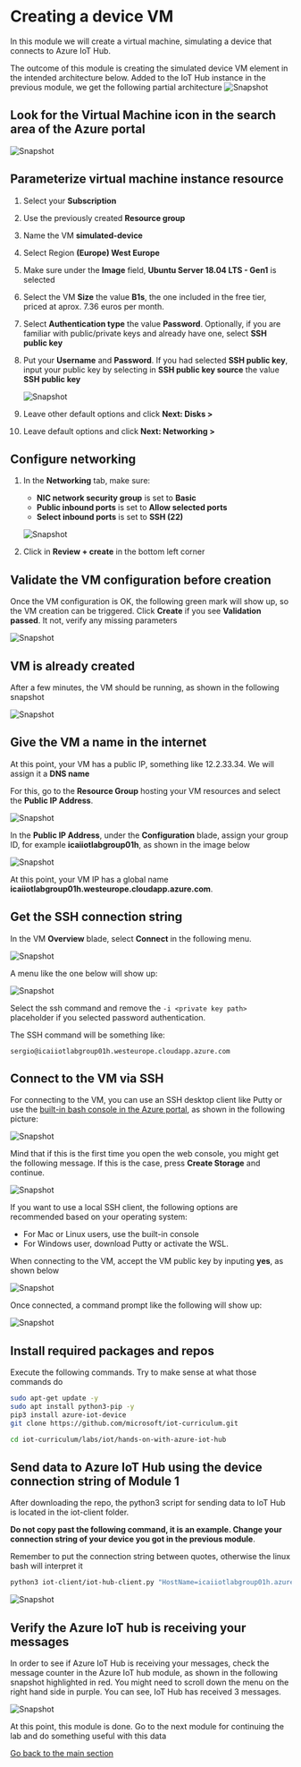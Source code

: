 # Creating a device VM

In this module we will create a virtual machine, simulating a device that connects to Azure IoT Hub.

The outcome of this module is creating the simulated device VM element in the intended architecture below. Added to the IoT Hub instance in the previous module, we get the following partial architecture
![Snapshot](../images/Lab-2.png "Azure VM")

## Look for the Virtual Machine icon in the search area of the Azure portal

![Snapshot](../images/simulated-0.PNG "Azure VM")

## Parameterize virtual machine instance resource

1. Select your **Subscription**
1. Use the previously created **Resource group**
1. Name the VM **simulated-device**
1. Select Region **(Europe) West Europe**
1. Make sure under the **Image** field, **Ubuntu Server 18.04 LTS - Gen1** is selected
1. Select the VM **Size** the value **B1s**, the one included in the free tier, priced at aprox. 7.36 euros per month.
1. Select **Authentication type** the value **Password**. Optionally, if you are familiar with public/private keys and already have one, select **SSH public key**
1. Put your **Username** and **Password**. If you had selected **SSH public key**, input your public key by selecting in **SSH public key source** the value **SSH public key**

    ![Snapshot](../images/simulated-1.PNG "Azure VM")

1. Leave other default options and click **Next: Disks >**
1. Leave default options and click **Next: Networking >**

## Configure networking

1. In the **Networking** tab, make sure:
    * **NIC network security group** is set to **Basic**
    * **Public inbound ports** is set to **Allow selected ports**
    * **Select inbound ports** is set to **SSH (22)**

    ![Snapshot](../images/simulated-3.PNG "Azure VM")

1. Click in **Review + create** in the bottom left corner

## Validate the VM configuration before creation

Once the VM configuration is OK, the following green mark will show up, so the VM creation can be triggered.
Click **Create** if you see **Validation passed**. It not, verify any missing parameters

![Snapshot](../images/simulated-4.PNG "Azure VM")

## VM is already created

After a few minutes, the VM should be running, as shown in the following snapshot

![Snapshot](../images/simulated-5.PNG "Azure VM")

## Give the VM a name in the internet

At this point, your VM has a public IP, something like 12.2.33.34. We will assign it a **DNS name**

For this, go to the **Resource Group** hosting your VM resources and select the **Public IP Address**.

![Snapshot](../images/simulated-11.PNG "Azure VM")

In the **Public IP Address**, under the **Configuration** blade, assign your group ID, for example **icaiiotlabgroup01h**, as shown in the image below

![Snapshot](../images/simulated-12.PNG "Azure VM")

At this point, your VM IP has a global name **icaiiotlabgroup01h.westeurope.cloudapp.azure.com**.

## Get the SSH connection string

In the VM **Overview** blade, select **Connect** in the following menu.

![Snapshot](../images/simulated-6.png "Azure VM")

A menu like the one below will show up:

![Snapshot](../images/simulated-16.PNG "Azure VM")

Select the ssh command and remove the `-i <private key path>` placeholder if you selected password authentication.

The SSH command will be something like:

```ssh
sergio@icaiiotlabgroup01h.westeurope.cloudapp.azure.com
```

## Connect to the VM via SSH

For connecting to the VM, you can use an SSH desktop client like Putty or use the [built-in bash console in the Azure portal](https://docs.microsoft.com/azure/cloud-shell/quickstart?WT.mc_id=academic-7372-jabenn), as shown in the following picture:

![Snapshot](../images/summary-1.PNG "Azure VM")

Mind that if this is the first time you open the web console, you might get the following message. If this is the case, press **Create Storage** and continue.

![Snapshot](../images/summary-4.PNG "Azure VM")

If you want to use a local SSH client, the following options are recommended based on your operating system:

* For Mac or Linux users, use the built-in console
* For Windows user, download Putty or activate the WSL.

When connecting to the VM, accept the VM public key by inputing **yes**, as shown below

![Snapshot](../images/simulated-7.PNG "Azure VM")

Once connected, a command prompt like the following will show up:

![Snapshot](../images/simulated-8.PNG "Azure VM")

## Install required packages and repos

Execute the following commands. Try to make sense at what those commands do

```sh
sudo apt-get update -y
sudo apt install python3-pip -y
pip3 install azure-iot-device
git clone https://github.com/microsoft/iot-curriculum.git

cd iot-curriculum/labs/iot/hands-on-with-azure-iot-hub
```

## Send data to Azure IoT Hub using the device connection string of Module 1

After downloading the repo, the python3 script for sending data to IoT Hub is located in the iot-client folder.

**Do not copy past the following command, it is an example. Change your connection string of your device you got in the previous module**.

Remember to put the connection string between quotes, otherwise the linux bash will interpret it

```sh
python3 iot-client/iot-hub-client.py "HostName=icaiiotlabgroup01h.azure-devices.net;DeviceId=simulatedDevice;SharedAccessKey=7YouShouldNotCopyThisButPutYourValue"
```

![Snapshot](../images/simulated-10.png "Azure VM")

## Verify the Azure IoT hub is receiving your messages

In order to see if Azure IoT Hub is receiving your messages, check the message counter in the Azure IoT hub module, as shown in the following snapshot highlighted in red.
You might need to scroll down the menu on the right hand side in purple.
You can see, IoT Hub has received 3 messages.

![Snapshot](../images/iot-hub-10.PNG "IoTHub")

At this point, this module is done. Go to the next module for continuing the lab and do something useful with this data

[Go back to the main section](../README.md )
